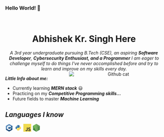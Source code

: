 ### Hello World! 👋
<br>
<h1 align="center">Abhishek Kr. Singh Here
</h1>

<p align="center">
<em>
    A 3rd year undergraduate pursuing B.Tech (CSE), an aspiring <b>Software Developer</b>, <b>Cybersecurity Enthusiast, </b> <b> and a Programmer</b>
   I am eager to challenge myself to do things I've never accomplished before and try to learn and improve on my skills every day.
  </em>

<img align="right" width=300px alt="Github cat" src="https://octodex.github.com/images/yogitocat.png">

**_Little Info about me:_**

- Currently learning **_MERN stack_** :smiley:
- Practicing on my **_Competitive Programming skills..._**
- Future fields to master **_Machine Learning_**

## _Languages I know_
<code><img height="25" src="https://raw.githubusercontent.com/github/explore/80688e429a7d4ef2fca1e82350fe8e3517d3494d/topics/cpp/cpp.png"></code>
<code><img height="25" src="https://raw.githubusercontent.com/github/explore/80688e429a7d4ef2fca1e82350fe8e3517d3494d/topics/python/python.png"></code>
<code><img height="25" src="https://raw.githubusercontent.com/github/explore/80688e429a7d4ef2fca1e82350fe8e3517d3494d/topics/javascript/javascript.png"></code>
<code><img height="25" src="https://raw.githubusercontent.com/github/explore/80688e429a7d4ef2fca1e82350fe8e3517d3494d/topics/nodejs/nodejs.png"></code>
